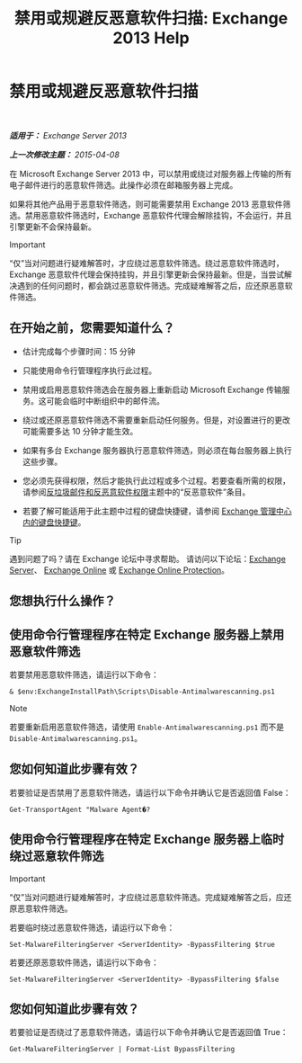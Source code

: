 ﻿---
title: '禁用或规避反恶意软件扫描: Exchange 2013 Help'
TOCTitle: 禁用或规避反恶意软件扫描
ms:assetid: 6725c74b-b3ef-4259-9337-c739e9bf7b5d
ms:mtpsurl: https://technet.microsoft.com/zh-cn/library/JJ150526(v=EXCHG.150)
ms:contentKeyID: 50490740
ms.date: 01/11/2018
mtps_version: v=EXCHG.150
ms.translationtype: HT
---

# 禁用或规避反恶意软件扫描

 

_**适用于：** Exchange Server 2013_

_**上一次修改主题：** 2015-04-08_

在 Microsoft Exchange Server 2013 中，可以禁用或绕过对服务器上传输的所有电子邮件进行的恶意软件筛选。此操作必须在邮箱服务器上完成。

如果将其他产品用于恶意软件筛选，则可能需要禁用 Exchange 2013 恶意软件筛选。禁用恶意软件筛选时，Exchange 恶意软件代理会解除挂钩，不会运行，并且引擎更新不会保持最新。

> [!important]
> “仅”当对问题进行疑难解答时，才应绕过恶意软件筛选。绕过恶意软件筛选时，Exchange 恶意软件代理会保持挂钩，并且引擎更新会保持最新。但是，当尝试解决遇到的任何问题时，都会跳过恶意软件筛选。完成疑难解答之后，应还原恶意软件筛选。


## 在开始之前，您需要知道什么？

  - 估计完成每个步骤时间：15 分钟

  - 只能使用命令行管理程序执行此过程。

  - 禁用或启用恶意软件筛选会在服务器上重新启动 Microsoft Exchange 传输服务。这可能会临时中断组织中的邮件流。

  - 绕过或还原恶意软件筛选不需要重新启动任何服务。但是，对设置进行的更改可能需要多达 10 分钟才能生效。

  - 如果有多台 Exchange 服务器执行恶意软件筛选，则必须在每台服务器上执行这些步骤。

  - 您必须先获得权限，然后才能执行此过程或多个过程。若要查看所需的权限，请参阅[反垃圾邮件和反恶意软件权限](anti-spam-and-anti-malware-permissions-exchange-2013-help.md)主题中的“反恶意软件”条目。

  - 若要了解可能适用于此主题中过程的键盘快捷键，请参阅 [Exchange 管理中心内的键盘快捷键](keyboard-shortcuts-in-the-exchange-admin-center-exchange-online-protection-help.md)。

> [!tip]
> 遇到问题了吗？请在 Exchange 论坛中寻求帮助。 请访问以下论坛：<a href="https://go.microsoft.com/fwlink/p/?linkid=60612">Exchange Server</a>、 <a href="https://go.microsoft.com/fwlink/p/?linkid=267542">Exchange Online</a> 或 <a href="https://go.microsoft.com/fwlink/p/?linkid=285351">Exchange Online Protection</a>。


## 您想执行什么操作？

## 使用命令行管理程序在特定 Exchange 服务器上禁用恶意软件筛选

若要禁用恶意软件筛选，请运行以下命令：

    & $env:ExchangeInstallPath\Scripts\Disable-Antimalwarescanning.ps1

> [!NOTE]
> 若要重新启用恶意软件筛选，请使用 <code>Enable-Antimalwarescanning.ps1</code> 而不是 <code>Disable-Antimalwarescanning.ps1</code>。


## 您如何知道此步骤有效？

若要验证是否禁用了恶意软件筛选，请运行以下命令并确认它是否返回值 False：

    Get-TransportAgent "Malware Agent�?

## 使用命令行管理程序在特定 Exchange 服务器上临时绕过恶意软件筛选

> [!important]
> “仅”当对问题进行疑难解答时，才应绕过恶意软件筛选。完成疑难解答之后，应还原恶意软件筛选。


若要临时绕过恶意软件筛选，请运行以下命令：

    Set-MalwareFilteringServer <ServerIdentity> -BypassFiltering $true

若要还原恶意软件筛选，请运行以下命令：

    Set-MalwareFilteringServer <ServerIdentity> -BypassFiltering $false

## 您如何知道此步骤有效？

若要验证是否绕过了恶意软件筛选，请运行以下命令并确认它是否返回值 True：

    Get-MalwareFilteringServer | Format-List BypassFiltering


